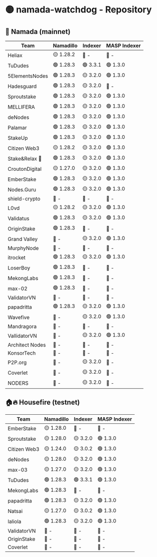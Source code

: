 # 🟡 namada-watchdog - Repository

## 🚀 Namada (mainnet)

| Team | Namadillo | Indexer | MASP Indexer |
|-|-|-|-|
| Heliax | 🟡 1.28.2 | 🔴 - | 🔴 - |
| TuDudes | 🟢 1.28.3 | 🟢 3.3.1 | 🟢 1.3.0 |
| 5ElementsNodes | 🟢 1.28.3 | 🟡 3.2.0 | 🟢 1.3.0 |
| Hadesguard | 🟢 1.28.3 | 🟡 3.2.0 | 🔴 - |
| Sproutstake | 🟢 1.28.3 | 🟡 3.2.0 | 🟢 1.3.0 |
| MELLIFERA | 🟢 1.28.3 | 🟡 3.2.0 | 🟢 1.3.0 |
| deNodes | 🟢 1.28.3 | 🟡 3.2.0 | 🟢 1.3.0 |
| Palamar | 🟢 1.28.3 | 🟡 3.2.0 | 🟢 1.3.0 |
| StakeUp | 🟢 1.28.3 | 🟡 3.2.0 | 🟢 1.3.0 |
| Citizen Web3 | 🟡 1.28.2 | 🟡 3.2.0 | 🟢 1.3.0 |
| Stake&Relax 🦥 | 🟢 1.28.3 | 🟡 3.2.0 | 🟢 1.3.0 |
| CroutonDigital | 🟡 1.27.0 | 🟡 3.2.0 | 🟢 1.3.0 |
| EmberStake | 🟢 1.28.3 | 🟡 3.2.0 | 🟢 1.3.0 |
| Nodes.Guru | 🟢 1.28.3 | 🟡 3.2.0 | 🟢 1.3.0 |
| shield-crypto | 🔴 - | 🔴 - | 🔴 - |
| L0vd | 🟡 1.28.2 | 🟡 3.2.0 | 🟢 1.3.0 |
| Validatus | 🟢 1.28.3 | 🟡 3.2.0 | 🟢 1.3.0 |
| OriginStake | 🟢 1.28.3 | 🔴 - | 🔴 - |
| Grand Valley | 🔴 - | 🟡 3.2.0 | 🟢 1.3.0 |
| MurphyNode | 🔴 - | 🔴 - | 🔴 - |
| itrocket | 🟢 1.28.3 | 🟡 3.2.0 | 🟢 1.3.0 |
| LoserBoy | 🟢 1.28.3 | 🔴 - | 🔴 - |
| MekongLabs | 🟢 1.28.3 | 🔴 - | 🔴 - |
| max-02 | 🟢 1.28.3 | 🔴 - | 🔴 - |
| ValidatorVN | 🔴 - | 🔴 - | 🔴 - |
| papadritta | 🟢 1.28.3 | 🟡 3.2.0 | 🟢 1.3.0 |
| Wavefive | 🔴 - | 🟡 3.2.0 | 🟢 1.3.0 |
| Mandragora | 🔴 - | 🔴 - | 🔴 - |
| VallidatorVN | 🔴 - | 🟡 3.2.0 | 🟢 1.3.0 |
| Architect Nodes | 🔴 - | 🔴 - | 🔴 - |
| KonsorTech | 🔴 - | 🔴 - | 🔴 - |
| P2P.org | 🔴 - | 🟡 3.2.0 | 🔴 - |
| Coverlet | 🔴 - | 🟡 3.2.0 | 🔴 - |
| NODERS | 🔴 - | 🟡 3.2.0 | 🔴 - |

## 🏠🔥 Housefire (testnet)

| Team | Namadillo | Indexer | MASP Indexer |
|-|-|-|-|
| EmberStake | 🟡 1.28.0 | 🔴 - | 🔴 - |
| Sproutstake | 🟡 1.28.0 | 🟡 3.2.0 | 🟢 1.3.0 |
| Citizen Web3 | 🟡 1.24.0 | 🟡 3.0.2 | 🟢 1.3.0 |
| deNodes | 🟡 1.28.0 | 🟡 3.2.0 | 🟢 1.3.0 |
| max-03 | 🟡 1.27.0 | 🟡 3.2.0 | 🟢 1.3.0 |
| TuDudes | 🟢 1.28.3 | 🟢 3.3.1 | 🟢 1.3.0 |
| MekongLabs | 🟢 1.28.3 | 🔴 - | 🔴 - |
| papadritta | 🟢 1.28.3 | 🟡 3.2.0 | 🟢 1.3.0 |
| Natsai | 🟡 1.27.0 | 🟡 3.0.2 | 🟢 1.3.0 |
| laliola | 🟢 1.28.3 | 🟡 3.2.0 | 🟢 1.3.0 |
| ValidatorVN | 🔴 - | 🔴 - | 🔴 - |
| OriginStake | 🔴 - | 🔴 - | 🔴 - |
| Coverlet | 🔴 - | 🔴 - | 🔴 - |

